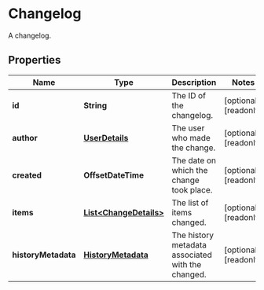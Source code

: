 

# Changelog

A changelog.

## Properties

Name | Type | Description | Notes
------------ | ------------- | ------------- | -------------
**id** | **String** | The ID of the changelog. |  [optional] [readonly]
**author** | [**UserDetails**](UserDetails.md) | The user who made the change. |  [optional] [readonly]
**created** | **OffsetDateTime** | The date on which the change took place. |  [optional] [readonly]
**items** | [**List&lt;ChangeDetails&gt;**](ChangeDetails.md) | The list of items changed. |  [optional] [readonly]
**historyMetadata** | [**HistoryMetadata**](HistoryMetadata.md) | The history metadata associated with the changed. |  [optional] [readonly]




